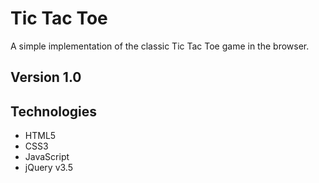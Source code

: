 # Tic Tac Toe

A simple implementation of the classic Tic Tac Toe game in the browser.

## Version 1.0


## Technologies
- HTML5
- CSS3
- JavaScript
- jQuery v3.5